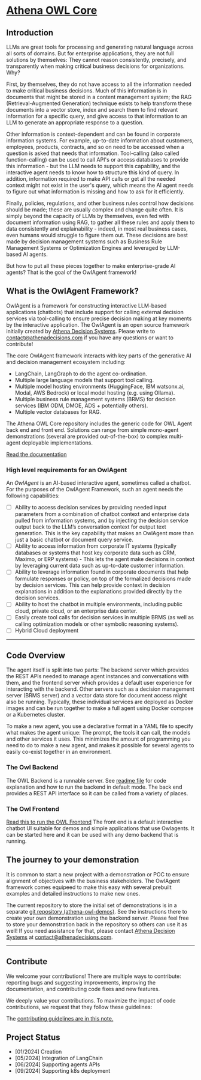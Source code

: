 # [Athena OWL Core](https://athenadecisionsystems.github.io/athena-docs/)

## Introduction

LLMs are great tools for processing and generating natural language across all sorts of domains.   But for enterprise applications, they are not full solutions by themselves:  They cannot reason consistently, precisely, and transparently when making critical business decisions for organizations.   Why?

First, by themselves, they do not have access to all the information needed to make critical business decisions.   Much of this information is in documents that might be stored in a content management system; the RAG (Retrieval-Augmented Generation) technique exists to help transform these documents into a vector store, index and search them to find relevant information for a specific query, and give access to that information to an LLM to generate an appropriate response to a question.

Other information is context-dependent and can be found in corporate information systems.   For example, up-to-date information about customers, employees, products, contracts, and so on need to be accessed when a question is asked that needs that information.  Tool-calling (also called function-calling) can be used to call API's or access databases to provide this information - but the LLM needs to support this capability, and the interactive agent needs to know how to structure this kind of query.   In addition, information required to make API calls or get all the needed context might not exist in the user's query, which means the AI agent needs to figure out what information is missing and how to ask for it efficiently.

Finally, policies, regulations, and other business rules control how decisions should be made; these are usually complex and change quite often.   It is simply beyond the capacity of LLMs by themselves, even fed with document information using RAG, to gather all these rules and apply them to data consistently and explainability - indeed, in most real business cases, even humans would struggle to figure them out.   These decisions are best made by decision management systems such as Business Rule Management Systems or Optimization Engines and leveraged by LLM-based AI agents.

But how to put all these pieces together to make enterprise-grade AI agents?   That is the goal of the OwlAgent framework!

## What is the OwlAgent Framework?

OwlAgent is a framework for constructing interactive LLM-based applications (chatbots) that include support for calling external decision services via tool-calling to ensure precise decision making at key moments by the interactive application.  The OwlAgent is an open source framework initially created by [Athena Decision Systems](http://athenadecisions.com/).   Please write to [contact@athenadecisions.com](mailto:contact@athenadecisions.com) if you have any questions or want to contribute!

The core OwlAgent framework interacts with key parts of the generative AI and decision management ecosystem including:

* LangChain, LangGraph to do the agent co-ordination.
* Multiple large language models that support tool calling.
* Multiple model hosting environments (HuggingFace, IBM watsonx.ai, Modal, AWS Bedrock) or local model hosting (e.g. using Ollama).
* Multiple business rule management systems (BRMS) for decision services (IBM ODM, DMOE, ADS + potentially others).
* Multiple vector databases for RAG.

The Athena OWL Core repository includes the generic code for OWL Agent back end and front end. Solutions can range from simple mono-agent demonstrations (several are provided out-of-the-box) to complex multi-agent deployable implementations.

[Read the documentation](https://athenadecisionsystems.github.io/athena-docs/)

### High level requirements for an OwlAgent

An _OwlAgent_ is an AI-based interactive agent, sometimes called a chatbot.   For the purposes of the OwlAgent Framework, such an agent needs the following capabilities:

* [ ] Ability to access decision services by providing needed input parameters from a combination of chatbot context and enterprise data pulled from information systems, and by injecting the decision service output back to the LLM’s conversation context for output text generation.   This is the key capability that makes an OwlAgent more than just a basic chatbot or document query service.
* [ ] Ability to access information from corporate IT systems (typically databases or systems that host key corporate data such as CRM, Maximo, or ERP systems) - This lets the agent make decisions in context by leveraging current data such as up-to-date customer information.
* [ ] Ability to leverage information found in corporate documents that help formulate responses or policy, on top of the formalized decisions made by decision services.   This can help provide context in decision explanations in addition to the explanations provided directly by the decision services.
* [ ] Ability to host the chatbot in multiple environments, including public cloud, private cloud, or an enterprise data center.
* [ ] Easily create tool calls for decision services in multiple BRMS (as well as calling optimization models or other symbolic reasoning systems).
* [ ] Hybrid Cloud deployment

---

## Code Overview

The agent itself is split into two parts:  The backend server which provides the REST APIs needed to manage agent instances and conversations with them, and the frontend server which provides a default user experience for interacting with the backend.   Other servers such as a decision management server (BRMS server) and a vector data store for document access might also be running.   Typically, these individual services are deployed as Docker images and can be run together to make a full agent using Docker compose or a Kubernetes cluster.

To make a new agent, you use a declarative format in a YAML file to specify what makes the agent unique:  The prompt, the tools it can call, the models and other services it uses.   This minimizes the amount of programming you need to do to make a new agent, and makes it possible for several agents to easily co-exist together in an environment.

### The Owl Backend

The OWL Backend is a runnable server. See [readme file](owl-agent-backend/README.md) for code explanation and how to run the backend in default mode.  The back end provides a REST API interface so it can be called from a variety of places.

### The Owl Frontend

[Read this to run the OWL Frontend](owl-agent-frontend/README.md)  The front end is a default interactive chatbot UI suitable for demos and simple applications that use Owlagents.  It can be started here and it can be used with any demo backend that is running.

## The journey to your demonstration

It is common to start a new project with a demonstration or POC to ensure alignment of objectives with the business stakeholders.   The OwlAgent framework comes equipeed to make this easy with several prebuilt examples and detailed instructions to make new ones.

The current repository to store the initial set of demonstrations is in a separate [git repository (athena-owl-demos)](https://github.com/AthenaDecisionSystems/athena-owl-demos). See the instructions there to create your own demonstration using the backend server.   Please feel free to store your demonstration back in the repository so others can use it as well!   If you need assistance for that, please contact [Athena Decision Systems](http://www.athenadecisions.com/) at [contact@athenadecisions.com](mailto:contact@athenadecisions.com).

---

## Contribute

We welcome your contributions! There are multiple ways to contribute: reporting bugs and suggesting improvements, improving the documentation, and contributing code fixes and new features.

We deeply value your contributions. To maximize the impact of code contributions, we request that they follow these guidelines:

The [contributing guidelines are in this note.](./CONTRIBUTING.md)

## Project Status

* [01/2024] Creation
* [05/2024] Integration of LangChain
* [06/2024] Supporting agents APIs
* [09/2024] Supporting k8s deployment

